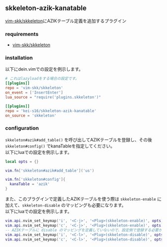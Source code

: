 ## skkeleton-azik-kanatable
[vim-skk/skkeleton](https://github.com/vim-skk/skkeleton)にAZIKテーブル定義を追加するプラグイン

### requirements
- [vim-skk/skkeleton](https://github.com/vim-skk/skkeleton)

### installation
以下にdein.vimでの設定を例示します。   

```toml
# これはlazyloadをする場合の設定です。
[[plugins]]
repo = 'vim-skk/skkeleton'
on_event = ['InsertEnter']
lua_source = "require('plugins.skkeleton')"

[[plugins]]
repo = 'kei-s16/skkeleton-azik-kanatable'
on_source = 'skkeleton'
```

### configuration
`skkeleton#azik#add_table()` を呼び出してAZIKテーブルを登録し、その後 `skkeleton#config()` でkanaTableを指定してください。  
以下にluaでの設定を例示します。

```lua
local opts = {}

vim.fn['skkeleton#azik#add_table']('us')

vim.fn['skkeleton#config']{
  kanaTable = 'azik'
}
```

また、このプラグインで定義したAZIKテーブルを使う際は `skkeleton-enable` に加えて、`skkeleton-disable` のマッピングも必要になります。  
以下にluaでの設定を例示します。

```lua
vim.api.nvim_set_keymap('i', '<C-j>', '<Plug>(skkeleton-enable)', opts)
vim.api.nvim_set_keymap('c', '<C-j>', '<Plug>(skkeleton-enable)', opts)
-- AZIKテーブルに disable のマッピングを定義していないので、設定側で登録する必要があります
vim.api.nvim_set_keymap('i', '<C-l>', '<Plug>(skkeleton-disable)', opts)
vim.api.nvim_set_keymap('c', '<C-l>', '<Plug>(skkeleton-disable)', opts)
```
